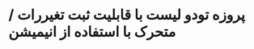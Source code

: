 <h1 aling="center">
  <p>
    پروزه تودو لیست با قابلیت ثبت تغیررات / متحرک  با استفاده از انیمیشن 
  </p>
</h1>
